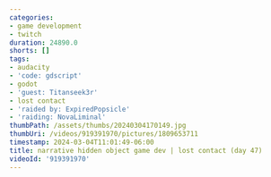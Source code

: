```yaml
---
categories:
- game development
- twitch
duration: 24890.0
shorts: []
tags:
- audacity
- 'code: gdscript'
- godot
- 'guest: Titanseek3r'
- lost contact
- 'raided by: ExpiredPopsicle'
- 'raiding: NovaLiminal'
thumbPath: /assets/thumbs/20240304170149.jpg
thumbUri: /videos/919391970/pictures/1809653711
timestamp: 2024-03-04T11:01:49-06:00
title: narrative hidden object game dev | lost contact (day 47)
videoId: '919391970'
---
```

